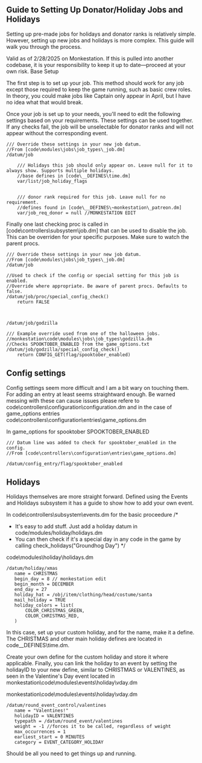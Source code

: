 ## Guide to Setting Up Donator/Holiday Jobs and Holidays

Setting up pre-made jobs for holidays and donator ranks is relatively simple. However, setting up new jobs and holidays is more complex. This guide will walk you through the process.

Valid as of 2/28/2025 on Monkestation. If this is pulled into another codebase, it is your responsibility to keep it up to date—proceed at your own risk.
Base Setup

The first step is to set up your job. This method should work for any job except those required to keep the game running, such as basic crew roles. In theory, you could make jobs like Captain only appear in April, but I have no idea what that would break.

Once your job is set up to your needs, you'll need to edit the following settings based on your requirements. These settings can be used together. If any checks fail, the job will be unselectable for donator ranks and will not appear without the corresponding event.

```DM
/// Override these settings in your new job datum.
//From [code\modules\jobs\job_types\_job.dm]
/datum/job

	/// Holidays this job should only appear on. Leave null for it to always show. Supports multiple holidays.
	//base defines in [code\__DEFINES\time.dm]
	var/list/job_holiday_flags


	/// donor rank required for this job. Leave null for no requirement.
	//defines found in [code\__DEFINES\~monkestation\_patreon.dm]
	var/job_req_donor = null //MONKESTATION EDIT
```

Finally one last checking proc is called in [code\controllers\subsystem\job.dm] that can be used to disable the job. This can be overriden for your specific purposes. Make sure to watch the parent procs.

```DM
/// Override these settings in your new job datum.
//From [code\modules\jobs\job_types\_job.dm]
/datum/job

//Used to check if the config or special setting for this job is enabled.
//Override where appropriate. Be aware of parent procs. Defaults to false.
/datum/job/proc/special_config_check()
	return FALSE



/datum/job/godzilla

/// Example override used from one of the halloween jobs.
//monkestation\code\modules\jobs\job_types\godzilla.dm
//Checks SPOOKTOBER_ENABLED from the game_options.txt
/datum/job/godzilla/special_config_check()
	return CONFIG_GET(flag/spooktober_enabled)

```

## Config settings

Config settings seem more difficult and I am a bit wary on touching them. For adding an entry at least seems straightward enough. Be warned messing with these can cause issues please refere to code\controllers\configuration\configuration.dm and in the case of game_options entries code\controllers\configuration\entries\game_options.dm

In game_options for spooktober SPOOKTOBER_ENABLED

```DM
/// Datum line was added to check for spooktober_enabled in the config.
//From [code\controllers\configuration\entries\game_options.dm]

/datum/config_entry/flag/spooktober_enabled

```

## Holidays

Holidays themselves are more straight forward. Defined using the Events and Holidays subsystem it has a guide to show how to add your own event.

In code\controllers\subsystem\events.dm for the basic proceedure 
/*
 * It's easy to add stuff. Just add a holiday datum in code/modules/holiday/holidays.dm
 * You can then check if it's a special day in any code in the game by calling check_holidays("Groundhog Day")
*/

code\modules\holiday\holidays.dm
 
 ```DM
/datum/holiday/xmas
	name = CHRISTMAS
	begin_day = 8 // monkestation edit
	begin_month = DECEMBER
	end_day = 27
	holiday_hat = /obj/item/clothing/head/costume/santa
	mail_holiday = TRUE
	holiday_colors = list(
		COLOR_CHRISTMAS_GREEN,
		COLOR_CHRISTMAS_RED,
	)
 ```
In this case, set up your custom holiday, and for the name, make it a define. The CHRISTMAS and other main holiday defines are located in code\__DEFINES\time.dm.

Create your own define for the custom holiday and store it where applicable. Finally, you can link the holiday to an event by setting the holidayID to your new define, similar to CHRISTMAS or VALENTINES, as seen in the Valentine's Day event located in monkestation\code\modules\events\holiday\vday.dm

monkestation\code\modules\events\holiday\vday.dm
 ```DM
/datum/round_event_control/valentines
	name = "Valentines!"
	holidayID = VALENTINES
	typepath = /datum/round_event/valentines
	weight = -1 //forces it to be called, regardless of weight
	max_occurrences = 1
	earliest_start = 0 MINUTES
	category = EVENT_CATEGORY_HOLIDAY
 ```

Should be all you need to get things up and running. 
